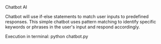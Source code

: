 Chatbot AI

Chatbot will use if-else statements to match user inputs to predefined responses.
This simple chatbot uses pattern matching to identify specific keywords or phrases in the user's input and respond accordingly.

Execution in terminal:
python chatbot.py

